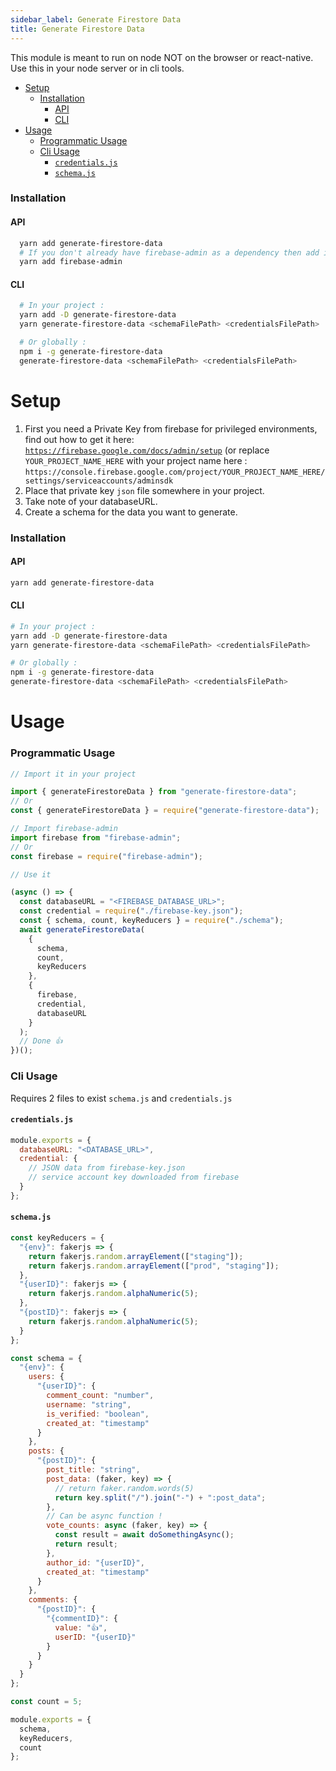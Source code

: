 ```yaml
---
sidebar_label: Generate Firestore Data
title: Generate Firestore Data
---
```


This module is meant to run on node NOT on the browser or react-native.  
Use this in your node server or in cli tools.

- [Setup](#setup)
    - [Installation](#installation-1)
      - [API](#api-1)
      - [CLI](#cli-1)
- [Usage](#usage)
    - [Programmatic Usage](#programmatic-usage)
    - [Cli Usage](#cli-usage)
      - [`credentials.js`](#credentialsjs)
      - [`schema.js`](#schemajs)

### Installation

#### API

```bash
  yarn add generate-firestore-data
  # If you don't already have firebase-admin as a dependency then add it too
  yarn add firebase-admin
```

#### CLI

```bash
  # In your project :
  yarn add -D generate-firestore-data
  yarn generate-firestore-data <schemaFilePath> <credentialsFilePath>

  # Or globally :
  npm i -g generate-firestore-data
  generate-firestore-data <schemaFilePath> <credentialsFilePath>
```

# Setup

1. First you need a Private Key from firebase for privileged environments, find out how to get it here: [`https://firebase.google.com/docs/admin/setup`](https://firebase.google.com/docs/admin/setup) \(or replace `YOUR_PROJECT_NAME_HERE` with your project name here : `https://console.firebase.google.com/project/YOUR_PROJECT_NAME_HERE/settings/serviceaccounts/adminsdk`
2. Place that private key `json` file somewhere in your project.
3. Take note of your databaseURL.
4. Create a schema for the data you want to generate.

### Installation

#### API

```bash
yarn add generate-firestore-data
```

#### CLI

```bash
# In your project :
yarn add -D generate-firestore-data
yarn generate-firestore-data <schemaFilePath> <credentialsFilePath>

# Or globally :
npm i -g generate-firestore-data
generate-firestore-data <schemaFilePath> <credentialsFilePath>
```

# Usage

### Programmatic Usage

```jsx
// Import it in your project

import { generateFirestoreData } from "generate-firestore-data";
// Or
const { generateFirestoreData } = require("generate-firestore-data");

// Import firebase-admin
import firebase from "firebase-admin";
// Or
const firebase = require("firebase-admin");

// Use it

(async () => {
  const databaseURL = "<FIREBASE_DATABASE_URL>";
  const credential = require("./firebase-key.json");
  const { schema, count, keyReducers } = require("./schema");
  await generateFirestoreData(
    {
      schema,
      count,
      keyReducers
    },
    {
      firebase,
      credential,
      databaseURL
    }
  );
  // Done 👍
})();
```

>

### Cli Usage

Requires 2 files to exist `schema.js` and `credentials.js`

#### `credentials.js`

```javascript
module.exports = {
  databaseURL: "<DATABASE_URL>",
  credential: {
    // JSON data from firebase-key.json
    // service account key downloaded from firebase
  }
};
```

#### `schema.js`

```javascript
const keyReducers = {
  "{env}": fakerjs => {
    return fakerjs.random.arrayElement(["staging"]);
    return fakerjs.random.arrayElement(["prod", "staging"]);
  },
  "{userID}": fakerjs => {
    return fakerjs.random.alphaNumeric(5);
  },
  "{postID}": fakerjs => {
    return fakerjs.random.alphaNumeric(5);
  }
};

const schema = {
  "{env}": {
    users: {
      "{userID}": {
        comment_count: "number",
        username: "string",
        is_verified: "boolean",
        created_at: "timestamp"
      }
    },
    posts: {
      "{postID}": {
        post_title: "string",
        post_data: (faker, key) => {
          // return faker.random.words(5)
          return key.split("/").join("-") + ":post_data";
        },
        // Can be async function !
        vote_counts: async (faker, key) => {
          const result = await doSomethingAsync();
          return result;
        },
        author_id: "{userID}",
        created_at: "timestamp"
      }
    },
    comments: {
      "{postID}": {
        "{commentID}": {
          value: "👍",
          userID: "{userID}"
        }
      }
    }
  }
};

const count = 5;

module.exports = {
  schema,
  keyReducers,
  count
};
```
